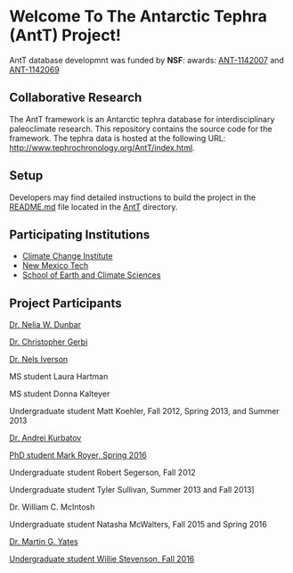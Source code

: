 
# Welcome To The Antarctic Tephra (AntT) Project!

AntT database developmnt was funded by **NSF**: awards: 
	[ANT-1142007](http://nsf.gov/awardsearch/showAward.do?AwardNumber=1142007) and
	[ANT-1142069](http://nsf.gov/awardsearch/showAward.do?AwardNumber=1142069)

## Collaborative Research

The AntT framework is an Antarctic tephra database for
interdisciplinary paleoclimate research.  This repository contains the
source code for the framework.  The tephra data is hosted at the
following URL: <http://www.tephrochronology.org/AntT/index.html>.

## Setup

Developers may find detailed instructions to build the project in the
[README.md](https://github.com/ClimateChangeInstitute/anttframework/blob/master/AntT/README.md)
file located in the
[AntT](https://github.com/ClimateChangeInstitute/anttframework/tree/master/AntT)
directory.

## Participating Institutions

* [Climate Change Institute](http://climatechange.umaine.edu/)
* [New Mexico Tech](http://www.ees.nmt.edu)
* [School of Earth and Climate Sciences](http://umaine.edu/earthclimate/)

## Project Participants

[Dr. Nelia W. Dunbar](http://geoinfo.nmt.edu/staff/dunbar/home.html)

[Dr. Christopher Gerbi](http://umaine.edu/earthclimate/faculty-staff/faculty-and-staff/christopher-gerbi)

[Dr. Nels Iverson](https://geoinfo.nmt.edu/staff/detail.cfml?name=iverson)

MS student Laura Hartman

MS student Donna Kalteyer

Undergraduate student Matt Koehler, Fall 2012, Spring 2013, and Summer 2013

[Dr. Andrei Kurbatov](https://umaine.edu/earthclimate/people/andrei-kurbatov/)

[PhD student Mark Royer, Spring 2016](https://markroyer.me/)

Undergraduate student Robert Segerson, Fall 2012

Undergraduate student Tyler Sullivan, Summer 2013 and Fall 2013]

Dr. William C. McIntosh

Undergraduate student Natasha McWalters, Fall 2015 and Spring 2016

[Dr. Martin G. Yates](https://umaine.edu/earthclimate/people/martin-yates/)

[Undergraduate student Willie Stevenson, Fall 2016](https://williestevenson.me/)


<!--  LocalWords:  AntT Nelia Gerbi Nels Iverson md Dunbar Natasha
 -->
<!--  LocalWords:  Kalteyer Koehler Segerson McWalters Wheatley
 -->
<!--  LocalWords:  McIntosh
 -->
